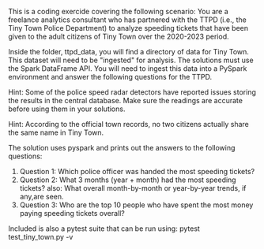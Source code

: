This is a coding exercide covering the following scenario:
You are a freelance analytics consultant who has partnered with the TTPD (i.e., the Tiny Town Police Department) to analyze speeding tickets that have been given to the adult citizens of Tiny Town over the 2020-2023 period.

Inside the folder, ttpd_data, you will find a directory of data for Tiny Town. This dataset will need to be "ingested" for analysis.
The solutions must use the Spark DataFrame API.
You will need to ingest this data into a PySpark environment and answer the following questions for the TTPD.

Hint: Some of the police speed radar detectors have reported issues storing the results in the central database. Make sure the readings are accurate before using them in your solutions.

Hint: According to the official town records, no two citizens actually share the same name in Tiny Town.

The solution uses pyspark and prints out the answers to the following questions:
1. Question 1: Which police officer was handed the most speeding tickets?
2. Question 2: What 3 months (year + month) had the most speeding tickets?  also: What overall month-by-month or year-by-year trends, if any,are seen.
3. Question 3: Who are the top 10 people who have spent the most money paying speeding tickets overall?

Included is also a pytest suite that can be run using:  pytest test_tiny_town.py -v

